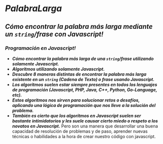 # **_PalabraLarga_**

## **_Cómo encontrar la palabra más larga mediante un ```string```/frase con Javascript!_**

### **_Programación en Javascript!_**

- **_Cómo encontrar la palabra más larga de una ```string```/frase utilizando solamente Javascript._**
- **_Algoritmos utilizando solamente Javascript._**
- **_Descubre 8 maneras distintas de encontrar la palabra más larga existente en un ```string``` (Cadena de Texto) o frase usando Javascript._**
- **_Los algoritmos suelen estar siempre presentes en todos los lenguajes de programación (Javascript, PHP, Java, C++, Python, Go-Language, etc)._**
- **_Estos algoritmos nos sirven para solucionar retos o desafíos, aplicando una lógica de programación que nos lleve a la solución del problema._**
- **_También es cierto que los algoritmos en Javascript suelen ser bastante intimidatorios y les suele causar cierto miedo o respeto a los novatos en Javascript._**
Pero son una manera que desarrollar una buena capacidad de resolución de problemas y de paso, aprender nuevas técnicas o habilidades a la hora de crear nuestro código con javascript. 
